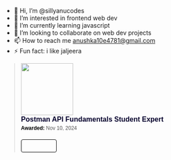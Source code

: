 - 👋 Hi, I’m @sillyanucodes
- 👀 I’m interested in frontend web dev
- 🌱 I’m currently learning javascript
- 💞️ I’m looking to collaborate on web dev projects
- 📫 How to reach me anushka10e4781@gmail.com
- ⚡ Fun fact: i like jaljeera

<!---
sillyanucodes/sillyanucodes is a ✨ special ✨ repository because its `README.md` (this file) appears on your GitHub profile.
You can click the Preview link to take a look at your changes.
--->
<blockquote class="badgr-badge" style="font-family: Helvetica, Roboto, &quot;Segoe UI&quot;, Calibri, sans-serif;"><a href="https://api.badgr.io/public/assertions/WzBa-owWScyHclKoAWNEzg?identity__email=anushka10e4781%40gmail.com"><img width="120px" height="120px" src="https://api.badgr.io/public/assertions/WzBa-owWScyHclKoAWNEzg/image"></a><p class="badgr-badge-name" style="hyphens: auto; overflow-wrap: break-word; word-wrap: break-word; margin: 0; font-size: 16px; font-weight: 600; font-style: normal; font-stretch: normal; line-height: 1.25; letter-spacing: normal; text-align: left; color: #05012c;">Postman API Fundamentals Student Expert</p><p class="badgr-badge-date" style="margin: 0; font-size: 12px; font-style: normal; font-stretch: normal; line-height: 1.67; letter-spacing: normal; text-align: left; color: #555555;"><strong style="font-size: 12px; font-weight: bold; font-style: normal; font-stretch: normal; line-height: 1.67; letter-spacing: normal; text-align: left; color: #000;">Awarded: </strong>Nov 10, 2024</p><p style="margin: 16px 0; padding: 0;"><a class="badgr-badge-verify" target="_blank" href="https://badgecheck.io?url=https%3A%2F%2Fapi.badgr.io%2Fpublic%2Fassertions%2FWzBa-owWScyHclKoAWNEzg%3Fidentity__email%3Danushka10e4781%2540gmail.com&amp;identity__email=anushka10e4781%40gmail.com" style="box-sizing: content-box; display: flex; align-items: center; justify-content: center; margin: 0; font-size:14px; font-weight: bold; width: 48px; height: 16px; border-radius: 4px; border: solid 1px black; text-decoration: none; padding: 6px 16px; margin: 16px 0; color: black;">
